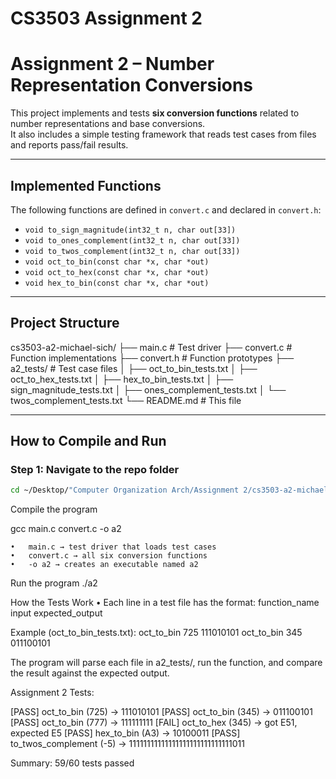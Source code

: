 # CS3503 Assignment 2

# Assignment 2 – Number Representation Conversions

This project implements and tests **six conversion functions** related to number representations and base conversions.  
It also includes a simple testing framework that reads test cases from files and reports pass/fail results.

---

## Implemented Functions

The following functions are defined in `convert.c` and declared in `convert.h`:

- `void to_sign_magnitude(int32_t n, char out[33])`
- `void to_ones_complement(int32_t n, char out[33])`
- `void to_twos_complement(int32_t n, char out[33])`
- `void oct_to_bin(const char *x, char *out)`
- `void oct_to_hex(const char *x, char *out)`
- `void hex_to_bin(const char *x, char *out)`

---

## Project Structure

cs3503-a2-michael-sich/
├── main.c # Test driver
├── convert.c # Function implementations
├── convert.h # Function prototypes
├── a2_tests/ # Test case files
│ ├── oct_to_bin_tests.txt
│ ├── oct_to_hex_tests.txt
│ ├── hex_to_bin_tests.txt
│ ├── sign_magnitude_tests.txt
│ ├── ones_complement_tests.txt
│ └── twos_complement_tests.txt
└── README.md # This file

---

## How to Compile and Run

### Step 1: Navigate to the repo folder

```bash
cd ~/Desktop/"Computer Organization Arch/Assignment 2/cs3503-a2-michael-sich"
```

Compile the program

gcc main.c convert.c -o a2

    •	main.c → test driver that loads test cases
    •	convert.c → all six conversion functions
    •	-o a2 → creates an executable named a2

Run the program
./a2

How the Tests Work
• Each line in a test file has the format:
function_name input expected_output

Example (oct_to_bin_tests.txt):
oct_to_bin 725 111010101
oct_to_bin 345 011100101

The program will parse each file in a2_tests/, run the function, and compare the result against the expected output.

Assignment 2 Tests:

[PASS] oct_to_bin (725) -> 111010101
[PASS] oct_to_bin (345) -> 011100101
[PASS] oct_to_bin (777) -> 111111111
[FAIL] oct_to_hex (345) -> got E51, expected E5
[PASS] hex_to_bin (A3) -> 10100011
[PASS] to_twos_complement (-5) -> 11111111111111111111111111111011

Summary: 59/60 tests passed
